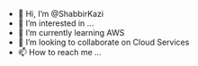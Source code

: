 - 👋 Hi, I’m @ShabbirKazi
- 👀 I’m interested in ...
- 🌱 I’m currently learning AWS
- 💞️ I’m looking to collaborate on Cloud Services
- 📫 How to reach me ...

<!---
ShabbirKazi/ShabbirKazi is a ✨ special ✨ repository because its `README.md` (this file) appears on your GitHub profile.
You can click the Preview link to take a look at your changes.
--->
